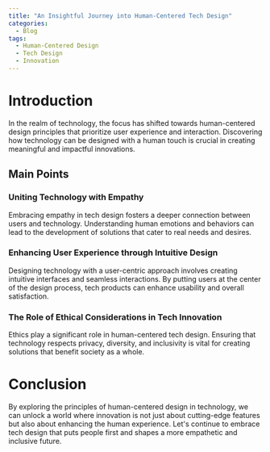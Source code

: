 ```yaml
---
title: "An Insightful Journey into Human-Centered Tech Design"
categories:
  - Blog
tags:
  - Human-Centered Design
  - Tech Design
  - Innovation
---
```


# Introduction
In the realm of technology, the focus has shifted towards human-centered design principles that prioritize user experience and interaction. Discovering how technology can be designed with a human touch is crucial in creating meaningful and impactful innovations.

## Main Points
### Uniting Technology with Empathy
Embracing empathy in tech design fosters a deeper connection between users and technology. Understanding human emotions and behaviors can lead to the development of solutions that cater to real needs and desires.

### Enhancing User Experience through Intuitive Design
Designing technology with a user-centric approach involves creating intuitive interfaces and seamless interactions. By putting users at the center of the design process, tech products can enhance usability and overall satisfaction.

### The Role of Ethical Considerations in Tech Innovation
Ethics play a significant role in human-centered tech design. Ensuring that technology respects privacy, diversity, and inclusivity is vital for creating solutions that benefit society as a whole.

# Conclusion
By exploring the principles of human-centered design in technology, we can unlock a world where innovation is not just about cutting-edge features but also about enhancing the human experience. Let's continue to embrace tech design that puts people first and shapes a more empathetic and inclusive future.